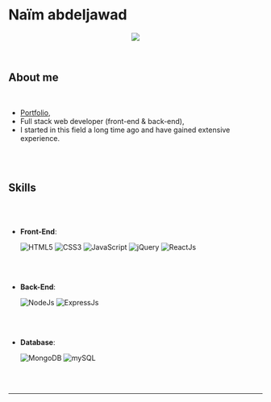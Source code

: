 

<h1>Naïm abdeljawad </h1>
  
<p align="center">
  <img src="https://readme-typing-svg.herokuapp.com?font=Time+New+Roman&color=cyan&size=25&center=true&vCenter=true&width=700&height=120&lines=Hey+guys+how+are+you..<3;let's+talk+about+me;Computer+Science+Student,;Front-End+Back-End+Web+Developer,;I+can+provide+services+related+to...;sites,+landing+page,+dashboard,+api,+etc...;Interested+to+learn+more+and+more.">
</p>


<br>



	
##  **About me**


<br>

  - [Portfolio](https://naimabd.me),
  - Full stack web developer (front-end & back-end),
  - I started in this field a long time ago and have gained extensive experience.
  

<br><br>


## **Skills**
<br>

<div>


  
<br>   
    
- **Front-End**:

   ![HTML5](https://img.shields.io/badge/HTML5%20-%23E34F26.svg?style=for-the-badge&logo=html5&logoColor=white)
   ![CSS3](https://img.shields.io/badge/CSS%20-%231572B6.svg?style=for-the-badge&logo=css3&logoColor=white)
   ![JavaScript](https://img.shields.io/badge/JavaScript%20-%23F7DF1E.svg?style=for-the-badge&logo=javascript&logoColor=black)
   ![jQuery](https://img.shields.io/badge/Jquery%20-%230769AD.svg?style=for-the-badge&logo=jquery)
   ![ReactJs](https://img.shields.io/badge/react.js%20-%2361DAFB.svg?style=for-the-badge&logo=react&logoColor=white)

<br>
  
<br>   
    
- **Back-End**:

   ![NodeJs](https://img.shields.io/badge/node.js%20-%23339933.svg?style=for-the-badge&logo=node.js&logoColor=white)
   ![ExpressJs](https://img.shields.io/badge/express.js%20-%23000000.svg?style=for-the-badge&logo=express&logoColor=white)

 <br>
  
<br>   
    
- **Database**:

   ![MongoDB](https://img.shields.io/badge/mongodb%20-%2347A248.svg?style=for-the-badge&logo=mongodb&logoColor=white)
   ![mySQL](https://img.shields.io/badge/mysql%20-%234479A1.svg?style=for-the-badge&logo=mysql&logoColor=white)

 <br>

  
  
</div>

<br>

-----


 
